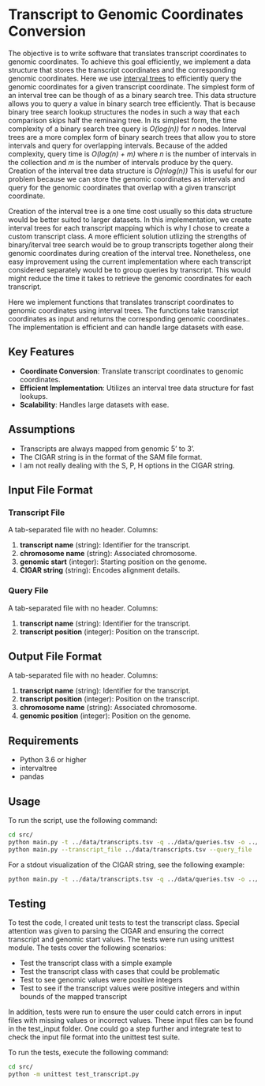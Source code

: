 # Transcript to Genomic Coordinates Conversion

The objective is to write software that translates transcript coordinates to genomic coordinates. To achieve this goal efficiently, we implement a data structure that stores the transcript coordinates and the corresponding genomic coordinates. Here we use [interval trees](https://en.wikipedia.org/wiki/Interval_tree) to efficiently query the genomic coordinates for a given transcript coordinate. The simplest form of an interval tree can be though of as a binary search tree. This data structure allows you to query a value in binary search tree efficiently.  That is because binary tree search lookup structures the nodes in such a way that each comparison skips half the reminaing tree. In its simplest form, the time complexity of a binary search tree query is *O(log(n))* for *n* nodes. Interval trees are a more complex form of binary search trees that allow you to store intervals and query for overlapping intervals. Because of the added complexity, query time is *O(log(n) + m)* where *n* is the number of intervals in the collection and *m* is the number of intervals produce by the query. Creation of the interval tree data structure is *O(nlog(n))* This is useful for our problem because we can store the genomic coordinates as intervals and query for the genomic coordinates that overlap with a given transcript coordinate. 

Creation of the interval tree is a one time cost usually so this data structure would be better suited to larger datasets. In this implementation, we create interval trees for each transcript mapping which is why I chose to create a custom transcript class.  A more efficient solution utlizing the strengths of binary/iterval tree search would be to group transcripts together along their genomic coordinates during creation of the interval tree. Nonetheless, one easy improvement using the current implementation where each transcript considered separately would be to group queries by transcript.  This would might reduce the time it takes to retrieve the genomic coordinates for each transcript.

Here we implement functions that translates transcript coordinates to genomic coordinates using interval trees. The functions take transcript coordinates as input and returns the corresponding genomic coordinates.. The implementation is efficient and can handle large datasets with ease.

## Key Features
- **Coordinate Conversion**: Translate transcript coordinates to genomic coordinates.
- **Efficient Implementation**: Utilizes an interval tree data structure for fast lookups.
- **Scalability**: Handles large datasets with ease.

## Assumptions
- Transcripts are always mapped from genomic 5’ to 3’.
- The CIGAR string is in the format of the SAM file format.
- I am not really dealing with the S, P, H options in the CIGAR string. 


## Input File Format

### Transcript File
A tab-separated file with no header. Columns:
1. **transcript name** (string): Identifier for the transcript.
2. **chromosome name** (string): Associated chromosome.
3. **genomic start** (integer): Starting position on the genome.
4. **CIGAR string** (string): Encodes alignment details.

### Query File
A tab-separated file with no header. Columns:
1. **transcript name** (string): Identifier for the transcript.
2. **transcript position** (integer): Position on the transcript.

## Output File Format
A tab-separated file with no header. Columns:
1. **transcript name** (string): Identifier for the transcript.
2. **transcript position** (integer): Position on the transcript.
3. **chromosome name** (string): Associated chromosome.
4. **genomic position** (integer): Position on the genome.

## Requirements
- Python 3.6 or higher
- intervaltree
- pandas

## Usage

To run the script, use the following command:

```bash
cd src/
python main.py -t ../data/transcripts.tsv -q ../data/queries.tsv -o ../output/output.tsv
python main.py --transcript_file ../data/transcripts.tsv --query_file ../data/queries.tsv --output_file ../output/output.tsv
```
For a stdout visualization of the CIGAR string, see the following example:
```bash
python main.py -t ../data/transcripts.tsv -q ../data/queries.tsv -o ../output/output.tsv -d
```


## Testing
To test the code, I created unit tests to test the transcript class. Special attention was given to parsing the CIGAR and ensuring the correct transcript and genomic start values. The tests were run using unittest module. The tests cover the following scenarios:
- Test the transcript class with a simple example
- Test the transcript class with cases that could be problematic
- Test to see genomic values were positive integers
- Test to see if the transcript values were positive integers and within bounds of the mapped transcript

In addition, tests were run to ensure the user could catch errors in input files with missing values or incorrect values. These input files can be found in the test_input folder. One could go a step further and integrate test to check the input file format into the unittest test suite.

To run the tests, execute the following command:
```bash
cd src/
python -m unittest test_transcript.py
```
